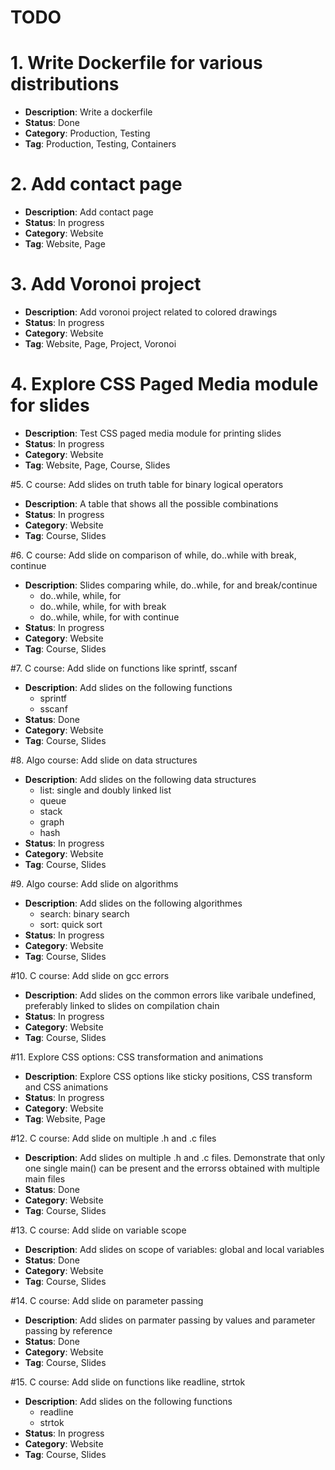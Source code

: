 # TODO
# 1. Write Dockerfile for various distributions
 - __Description__: Write a dockerfile
 - __Status__: Done
 - __Category__: Production, Testing 
 - __Tag__: Production, Testing, Containers

# 2. Add contact page
 - __Description__: Add contact page
 - __Status__: In progress
 - __Category__: Website
 - __Tag__: Website, Page

# 3. Add Voronoi project
 - __Description__: Add voronoi project related to colored drawings
 - __Status__: In progress
 - __Category__: Website
 - __Tag__: Website, Page, Project, Voronoi

# 4. Explore CSS Paged Media module for slides 
 - __Description__: Test CSS paged media module for printing slides 
 - __Status__: In progress
 - __Category__: Website
 - __Tag__: Website, Page, Course, Slides

#5. C course: Add slides on truth table for binary logical operators 
 - __Description__: A table that shows all the possible combinations
 - __Status__: In progress
 - __Category__: Website
 - __Tag__: Course, Slides

#6. C course: Add slide on comparison of while, do..while with break, continue
 - __Description__: Slides comparing while, do..while, for and break/continue
    - do..while, while, for
    - do..while, while, for with break
    - do..while, while, for with continue
 - __Status__: In progress
 - __Category__: Website
 - __Tag__: Course, Slides

#7. C course: Add slide on functions like sprintf, sscanf
 - __Description__: Add slides on the following functions
    - sprintf
    - sscanf
 - __Status__: Done
 - __Category__: Website
 - __Tag__: Course, Slides

#8. Algo course: Add slide on data structures
 - __Description__: Add slides on the following data structures
    - list: single and doubly linked list
    - queue
    - stack
    - graph
    - hash
 - __Status__: In progress
 - __Category__: Website
 - __Tag__: Course, Slides

#9. Algo course: Add slide on algorithms
 - __Description__: Add slides on the following algorithmes
    - search: binary search
    - sort: quick sort
 - __Status__: In progress
 - __Category__: Website
 - __Tag__: Course, Slides

#10. C course: Add slide on gcc errors
 - __Description__: Add slides on the common errors like varibale undefined, preferably linked to slides on compilation chain
 - __Status__: In progress
 - __Category__: Website
 - __Tag__: Course, Slides

#11. Explore CSS options: CSS transformation and animations
 - __Description__: Explore CSS options like sticky positions, CSS transform and CSS animations
 - __Status__: In progress
 - __Category__: Website
 - __Tag__: Website, Page

#12. C course: Add slide on multiple .h and .c files
 - __Description__: Add slides on multiple .h and .c files. Demonstrate that only one single main() can be present  and the errorss obtained with multiple main files
 - __Status__: Done
 - __Category__: Website
 - __Tag__: Course, Slides

#13. C course: Add slide on variable scope
 - __Description__: Add slides on scope of variables: global and local variables 
 - __Status__: Done
 - __Category__: Website
 - __Tag__: Course, Slides

#14. C course: Add slide on parameter passing 
 - __Description__: Add slides on parmater passing by values and parameter passing by reference 
 - __Status__: Done
 - __Category__: Website
 - __Tag__: Course, Slides

#15. C course: Add slide on functions like readline, strtok
 - __Description__: Add slides on the following functions
    - readline
    - strtok
 - __Status__: In progress
 - __Category__: Website
 - __Tag__: Course, Slides

